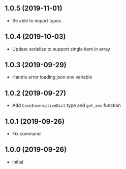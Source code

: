 1.0.5 (2019-11-01)
------------------

- Be able to import types


1.0.4 (2019-10-03)
------------------
- Update serialize to support single item in array


1.0.3 (2019-09-29)
------------------

- Handle error loading json env variable


1.0.2 (2019-09-27)
------------------

- Add `CaseInsensitiveDict` type and `get_env` function


1.0.1 (2019-09-26)
------------------

- Fix command


1.0.0 (2019-09-26)
------------------

- initial
